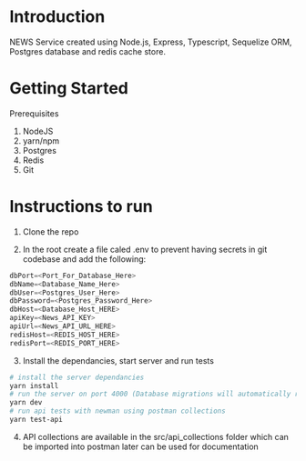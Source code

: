 # Introduction 
NEWS Service created using Node.js, Express, Typescript, Sequelize ORM, Postgres database and redis cache store.
# Getting Started
Prerequisites
1.	NodeJS
2.	yarn/npm
3.  Postgres 
4.  Redis 
5.  Git

# Instructions to run 

1. Clone the repo

2. In the root create a file caled .env to prevent having secrets in git codebase and add the following: 
```powershell
dbPort=<Port_For_Database_Here>
dbName=<Database_Name_Here>
dbUser=<Postgres_User_Here>
dbPassword=<Postgres_Password_Here>
dbHost=<Database_Host_HERE>
apiKey=<News_API_KEY>
apiUrl=<News_API_URL_HERE>
redisHost=<REDIS_HOST_HERE>
redisPort=<REDIS_PORT_HERE>
```

3. Install the dependancies, start server and run tests
```powershell
# install the server dependancies
yarn install
# run the server on port 4000 (Database migrations will automatically run and create schema if not created on the database)
yarn dev
# run api tests with newman using postman collections 
yarn test-api
```

4. API collections are available in the src/api_collections folder which can be imported into postman later can be used for documentation
